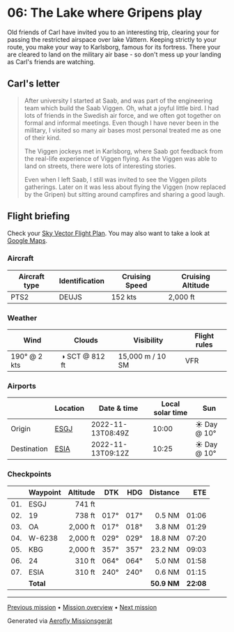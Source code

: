 06: The Lake where Gripens play
==================

Old friends of Carl have invited you to an interesting trip, clearing your for passing the restricted airspace over lake Vättern. Keeping strictly to your route, you make your way to Karlsborg, famous for its fortress. There your are cleared to land on the military air base - so don't mess up your landing as Carl's friends are watching.

Carl's letter
-------------

> After university I started at Saab, and was part of the engineering team which build the Saab Viggen. Oh, what a joyful little bird. I had lots of friends in the Swedish air force, and we often got together on formal and informal meetings. Even though I have never been in the military, I visited so many air bases most personal treated me as one of their kind.
>
> The Viggen jockeys met in Karlsborg, where Saab got feedback from the real-life experience of Viggen flying. As the Viggen was able to land on streets, there were lots of interesting stories.
>
> Even when I left Saab, I still was invited to see the Viggen pilots gatherings. Later on it was less about flying the Viggen (now replaced by the Gripen) but sitting around campfires and sharing a good laugh.

Flight briefing
---------------

Check your [Sky Vector Flight Plan](https://skyvector.com/?ll=57.751506218186606,14.069129324503768&chart=301&zoom=3&fpl=N0152A050%20ESGJ%205750N01407E%205806N01424E%205829N01423E%20ESIA). You may also want to take a look at [Google Maps](https://www.google.com/maps/@?api=1&map_action=map&center=57.751506218186606,14.069129324503768&zoom=12&basemap=terrain).

### Aircraft

| Aircraft type | Identification | Cruising Speed | Cruising Altitude |
|---------------|----------------|----------------|-------------------|
| PTS2 | DEUJS | 152 kts | 2,000 ft |

### Weather

| Wind | Clouds | Visibility | Flight rules |
|------|--------|------------|--------------|
| 190° @ 2 kts | ◑ SCT @ 812 ft | 15,000 m / 10 SM | VFR |

### Airports

|             | Location | Date & time | Local solar time | Sun |
|-------------|----------|-------------|------------------|-----|
| Origin      | [ESGJ](https://skyvector.com/airport/ESGJ) | 2022-11-13T08:49Z | 10:00 | ☀ Day @ 10° |
| Destination | [ESIA](https://skyvector.com/airport/ESIA) | 2022-11-13T09:12Z | 10:25 | ☀ Day @ 10° |

### Checkpoints

|     | Waypoint  | Altitude  | DTK  | HDG  | Distance |   ETE |
|:---:|-----------|----------:|-----:|-----:|---------:|------:|
| 01. | ESGJ      |    741 ft |      |      |          |       |
| 02. | 19        |    738 ft | 017° | 017° |   0.5 NM | 01:06 |
| 03. | OA        |  2,000 ft | 017° | 018° |   3.8 NM | 01:29 |
| 04. | W-6238    |  2,000 ft | 029° | 029° |  18.8 NM | 07:20 |
| 05. | KBG       |  2,000 ft | 357° | 357° |  23.2 NM | 09:03 |
| 06. | 24        |    310 ft | 064° | 064° |   5.0 NM | 01:58 |
| 07. | ESIA      |    310 ft | 240° | 240° |   0.6 NM | 01:15 |
|     | **Total** |           |      |      | **50.9 NM** | **22:08** |

----

[Previous mission](./05_the_swedish_hinterlands.md) • [Mission overview](./README.md) • [Next mission](./07_carls_toyland.md)

Generated via [Aerofly Missionsgerät](https://github.com/fboes/aerofly-missions)
